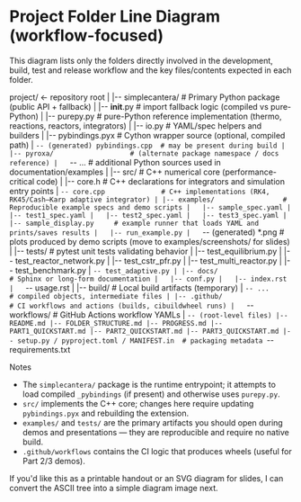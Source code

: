 # Project Folder Line Diagram (workflow-focused)

This diagram lists only the folders directly involved in the development, build, test and release workflow and the key files/contents expected in each folder.

project/                      <- repository root
|
|-- simplecantera/            # Primary Python package (public API + fallback)
|   |-- __init__.py           # import fallback logic (compiled vs pure-Python)
|   |-- purepy.py             # pure-Python reference implementation (thermo, reactions, reactors, integrators)
|   |-- io.py                 # YAML/spec helpers and builders
|   |-- pybindings.pyx        # Cython wrapper source (optional, compiled path)
|   `-- (generated) pybindings.cpp  # may be present during build
|
|-- pyroxa/                   # (alternate package namespace / docs reference)
|   `-- ...                   # additional Python sources used in documentation/examples
|
|-- src/                      # C++ numerical core (performance-critical code)
|   |-- core.h                # C++ declarations for integrators and simulation entry points
|   `-- core.cpp              # C++ implementations (RK4, RK45/Cash–Karp adaptive integrator)
|
|-- examples/                 # Reproducible example specs and demo scripts
|   |-- sample_spec.yaml
|   |-- test1_spec.yaml
|   |-- test2_spec.yaml
|   |-- test3_spec.yaml
|   |-- sample_display.py     # example runner that loads YAML and prints/saves results
|   |-- run_example.py
|   `-- (generated) *.png     # plots produced by demo scripts (move to examples/screenshots/ for slides)
|
|-- tests/                    # pytest unit tests validating behavior
|   |-- test_equilibrium.py
|   |-- test_reactor_network.py
|   |-- test_cstr_pfr.py
|   |-- test_multi_reactor.py
|   |-- test_benchmark.py
|   `-- test_adaptive.py
|
|-- docs/                     # Sphinx or long-form documentation
|   |-- conf.py
|   |-- index.rst
|   `-- usage.rst
|
|-- build/                    # Local build artifacts (temporary)
|   `-- ...                   # compiled objects, intermediate files
|
|-- .github/                  # CI workflows and actions (builds, cibuildwheel runs)
|   `-- workflows/            # GitHub Actions workflow YAMLs
|
`-- (root-level files)
    |-- README.md
    |-- FOLDER_STRUCTURE.md
    |-- PROGRESS.md
    |-- PART1_QUICKSTART.md
    |-- PART2_QUICKSTART.md
    |-- PART3_QUICKSTART.md
    |-- setup.py / pyproject.toml / MANIFEST.in  # packaging metadata
    `-- requirements.txt

Notes
- The `simplecantera/` package is the runtime entrypoint; it attempts to load compiled `_pybindings` (if present) and otherwise uses `purepy.py`.
- `src/` implements the C++ core; changes here require updating `pybindings.pyx` and rebuilding the extension.
- `examples/` and `tests/` are the primary artifacts you should open during demos and presentations — they are reproducible and require no native build.
- `.github/workflows` contains the CI logic that produces wheels (useful for Part 2/3 demos).

If you'd like this as a printable handout or an SVG diagram for slides, I can convert the ASCII tree into a simple diagram image next.
